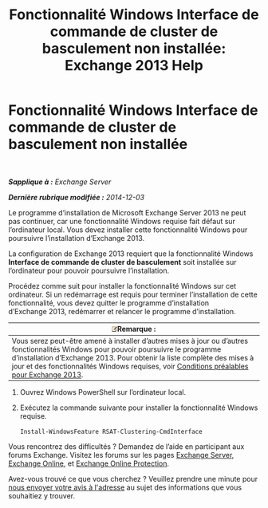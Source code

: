 ﻿---
title: 'Fonctionnalité Windows Interface de commande de cluster de basculement non installée: Exchange 2013 Help'
TOCTitle: Fonctionnalité Windows Interface de commande de cluster de basculement non installée
ms:assetid: 0d839514-5ab7-497d-8945-41392b4c3980
ms:mtpsurl: https://technet.microsoft.com/fr-fr/library/ms.exch.setupreadiness.rsatclusteringcmdinterfaceinstalled(v=EXCHG.150)
ms:contentKeyID: 51407155
ms.date: 04/24/2018
mtps_version: v=EXCHG.150
ms.translationtype: HT
---

# Fonctionnalité Windows Interface de commande de cluster de basculement non installée

 

_**Sapplique à :** Exchange Server_

_**Dernière rubrique modifiée :** 2014-12-03_

Le programme d’installation de Microsoft Exchange Server 2013 ne peut pas continuer, car une fonctionnalité Windows requise fait défaut sur l’ordinateur local. Vous devez installer cette fonctionnalité Windows pour poursuivre l’installation d’Exchange 2013.

La configuration de Exchange 2013 requiert que la fonctionnalité Windows **Interface de commande de cluster de basculement** soit installée sur l’ordinateur pour pouvoir poursuivre l’installation.

Procédez comme suit pour installer la fonctionnalité Windows sur cet ordinateur. Si un redémarrage est requis pour terminer l’installation de cette fonctionnalité, vous devez quitter le programme d’installation d’Exchange 2013, redémarrer et relancer le programme d’installation.

<table>
<thead>
<tr class="header">
<th><img src="images/JJ159664.note(EXCHG.150).gif" title="Remarque" alt="Remarque" />Remarque :</th>
</tr>
</thead>
<tbody>
<tr class="odd">
<td>Vous serez peut-être amené à installer d’autres mises à jour ou d’autres fonctionnalités Windows pour pouvoir poursuivre le programme d’installation d’Exchange 2013. Pour obtenir la liste complète des mises à jour et des fonctionnalités Windows requises, voir <a href="exchange-2013-prerequisites-exchange-2013-help.md">Conditions préalables pour Exchange 2013</a>.</td>
</tr>
</tbody>
</table>


1.  Ouvrez Windows PowerShell sur l’ordinateur local.

2.  Exécutez la commande suivante pour installer la fonctionnalité Windows requise.
    
        Install-WindowsFeature RSAT-Clustering-CmdInterface

Vous rencontrez des difficultés ? Demandez de l’aide en participant aux forums Exchange. Visitez les forums sur les pages [Exchange Server](https://go.microsoft.com/fwlink/p/?linkid=60612), [Exchange Online](https://go.microsoft.com/fwlink/p/?linkid=267542), et [Exchange Online Protection](https://go.microsoft.com/fwlink/p/?linkid=285351).

Avez-vous trouvé ce que vous cherchez ? Veuillez prendre une minute pour [nous envoyer votre avis à l'adresse](mailto:exsetuphelpfeedback@microsoft.com?subject=exchange%202013%20setup%20help%20feedback) au sujet des informations que vous souhaitiez y trouver.

